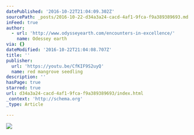 ```yaml
---
datePublished: '2016-10-22T21:04:09.302Z'
sourcePath: _posts/2016-10-22-d34a3a24-cacd-4af1-9fca-f9a389389693.md
inFeed: true
author:
  - url: 'http://www.odysseyearth.com/encounters-in-excellence/'
    name: Odessey earth
via: {}
dateModified: '2016-10-22T21:04:08.707Z'
title: ''
publisher:
  url: 'https://youtu.be/CfKIF9S2uyQ'
  name: red mangrove seedling
description: ''
hasPage: true
starred: true
url: d34a3a24-cacd-4af1-9fca-f9a389389693/index.html
_context: 'http://schema.org'
_type: Article

---
```

![](https://the-grid-user-content.s3-us-west-2.amazonaws.com/18d0cb67-fb65-4aa0-9e3e-920d9ce61d27.gif)